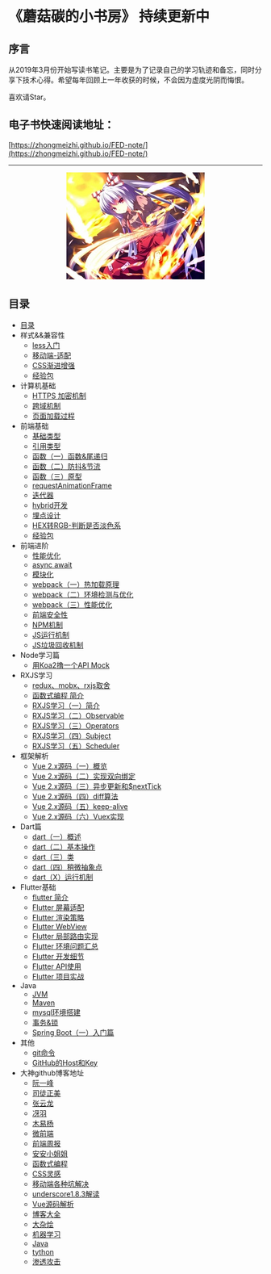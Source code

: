# 《蘑菇碳的小书房》 持续更新中

## 序言

从2019年3月份开始写读书笔记。主要是为了记录自己的学习轨迹和备忘，同时分享下技术心得。希望每年回顾上一年收获的时候，不会因为虚度光阴而悔恨。

喜欢请Star。

## 电子书快速阅读地址：

[https://zhongmeizhi.github.io/FED-note/](https://zhongmeizhi.github.io/FED-note/)

*** 

<div align=center>
  
  ![meihong](img/meihong.jpg)

</div>


## 目录

* [目录](README.md)
* 样式&&兼容性
  * [less入门](css/less.md)
  * [移动端-适配](css/mobile.md)
  * [CSS渐进增强](css/css_test.md)
  * [经验包](css/EXPERIENCE.md)
* 计算机基础
  * [HTTPS 加密机制](base/https.md)
  * [跨域机制](browser/cross_origin.md)
  * [页面加载过程](base/page_load.md)
* 前端基础
  * [基础类型](javascript/basal_type.md)
  * [引用类型](javascript/object_type.md)
  * [函数（一）函数&尾递归](javascript/function.md)
  * [函数（二）防抖&节流](javascript/debounce_throttle.md)
  * [函数（三）原型](javascript/prototype.md)
  * [requestAnimationFrame](javascript/request_frame.md)
  * [迭代器](javascript/iterator.md)
  * [hybrid开发](javascript/hybrid.md)
  * [埋点设计](javascript/event-point.md)
  * [HEX转RGB-判断是否淡色系](javascript/hex2rgb.md)
  * [经验包](javascript/experience.md)
* 前端进阶
  * [性能优化](sse/optimization.md)
  * [async await](sse/async_await.md)
  * [模块化](sse/module.md)
  * [webpack（一）热加载原理](fed-tools/hot_loader.md)
  * [webpack（二）环境检测与优化](fed-tools/define_plugin.md)
  * [webpack（三）性能优化](fed-tools/webpack_optimization.md)
  * [前端安全性](browser/security_code.md)
  * [NPM机制](node/NPM.md)
  * [JS运行机制](sse/event_loop.md)
  * [JS垃圾回收机制](browser/garbage_collection.md)
* Node学习篇
  * [用Koa2撸一个API Mock](https://github.com/zhongmeizhi/z-mock)
* RXJS学习
  * [redux、mobx、rxjs取舍](sse/state_manage.md)
  * [函数式编程 简介](sse/function_program.md)
  * [RXJS学习（一）简介](rxjs/rxjs.md)
  * [RXJS学习（二）Observable](rxjs/Observable.md)
  * [RXJS学习（三）Operators](rxjs/Operators.md)
  * [RXJS学习（四）Subject](rxjs/Subject.md)
  * [RXJS学习（五）Scheduler](rxjs/Scheduler.md)
* 框架解析
  * [Vue 2.x源码（一）概览](vue/base.md)
  * [Vue 2.x源码（二）实现双向绑定](vue/proxy.md)
  * [Vue 2.x源码（三）异步更新和$nextTick](vue/next_tick.md)
  * [Vue 2.x源码（四）diff算法](vue/diff.md)
  * [Vue 2.x源码（五）keep-alive](vue/keep_alive.md)
  * [Vue 2.x源码（六）Vuex实现](vue/vuex.md)
* Dart篇
  * [dart（一）概述](dart/PRIMER.md)
  * [dart（二）基本操作](dart/base.md)
  * [dart（三）类](dart/class.md)
  * [dart（四）稍微抽象点](dart/again.md)
  * [dart（X）运行机制](dart/event_loop.md)
* Flutter基础
  * [flutter 简介](flutter/BRIEF.md)
  * [Flutter 屏幕适配](flutter/PRIMER.md)
  * [Flutter 渲染策略](flutter/render.md)
  * [Flutter WebView](flutter/webview.md)
  * [Flutter 局部路由实现](flutter/navigator.md)
  * [Flutter 环境问题汇总](flutter/SCENES.md)
  * [Flutter 开发细节](flutter/ISSUE.md)
  * [Flutter API使用](https://github.com/zhongmeizhi/flutter-UI)
  * [Flutter 项目实战](https://github.com/zhongmeizhi/fultter-example-app)
* Java
  * [JVM](java/JVM.md)
  * [Maven](java/maven.md)
  * [mysql环境搭建](java/MYSQL.md)
  * [事务&锁](java/data_base.md)
  * [Spring Boot（一）入门篇](spring-boot/init.md)
  <!-- * [Spring Boot（二）注解](spring-boot/decoration.md）-->
* 其他
  * [git命令](other/GIT.md)
  * [GitHub的Host和Key](other/GITHUB.md)
* 大神github博客地址
  * [阮一峰](https://github.com/ruanyf)
  * [司徒正美](https://github.com/RubyLouvre/mobileHack)
  * [张云龙](https://github.com/fouber/blog)
  * [冴羽](https://github.com/mqyqingfeng/Blog)
  * [木易杨](https://github.com/yygmind)
  * [微前端](https://github.com/phodal/microfrontends)
  * [前端周报](https://github.com/Tnfe/TNFE-Weekly)
  * [安安小姐姐](https://github.com/sisterAn/blog)
  * [函数式编程](https://llh911001.gitbooks.io/mostly-adequate-guide-chinese/content/ch3.html)
  * [CSS灵感](https://github.com/chokcoco/CSS-Inspiration)
  * [移动端各种坑解决](https://github.com/RubyLouvre/mobileHack)
  * [underscore1.8.3解读](https://github.com/lessfish/underscore-analysis)
  * [Vue源码解析](https://github.com/answershuto/learnVue)
  * [博客大全](https://github.com/libin1991/libin_Blog)
  * [大杂烩](https://github.com/horanly/Front-end-tutorial)
  * [机器学习](https://github.com/apachecn/AiLearning)
  * [Java](https://github.com/Snailclimb/JavaGuide)
  * [tython](https://github.com/jackfrued/Python-100-Days)
  * [渗透攻击](https://github.com/Micropoor/Micro8)